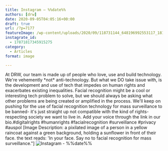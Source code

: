 ```yaml
---
title: Instagram – %%date%%
authors: [drw]
date: 2020-09-05T04:05:16+00:00
draft: true
url: /?p=7177
featureImage: /wp-content/uploads/2020/09/118731144_648196992553117_1818857924317360171_n.jpg
instagrate_id:
  - 17871817345915275
category:
  - Articles
format: image

---
```

At DRW, our team is made up of people who love, use and build technology. We're vehemently \*not\* anti-technology. But what we DO take issue with, is the development and use of tech that impedes on human rights and exacerbates existing inequalities. Facial recognition might be a cool or interesting tech problem to solve, but we should always be asking what other problems are being created or amplified in the process. We'll keep on pushing for the use of facial recognition technology for mass surveillance to be banned- it's just straight up not compatible with the kind of rights-respecting society we want to live in. Add your voice through the link in our bio.#digitalrights #humanrights #facialrecognition #surveillance #privacy #auspol [Image Description: a pixilated image of a person in a yellow raincoat against a green background, holding a sunflower in front of their face. the text reads: 'In your face. Say no to facial recognition for mass surveillance."]
<img decoding="async" src="/wp-content/uploads/2020/09/118731144_648196992553117_1818857924317360171_n.jpg" alt="Instagram - %%date%%" />
